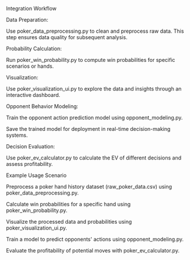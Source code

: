 Integration Workflow

Data Preparation:

Use poker_data_preprocessing.py to clean and preprocess raw data. This step ensures data quality for subsequent analysis.

Probability Calculation:

Run poker_win_probability.py to compute win probabilities for specific scenarios or hands.

Visualization:

Use poker_visualization_ui.py to explore the data and insights through an interactive dashboard.

Opponent Behavior Modeling:

Train the opponent action prediction model using opponent_modeling.py.

Save the trained model for deployment in real-time decision-making systems.

Decision Evaluation:

Use poker_ev_calculator.py to calculate the EV of different decisions and assess profitability.

Example Usage Scenario

Preprocess a poker hand history dataset (raw_poker_data.csv) using poker_data_preprocessing.py.

Calculate win probabilities for a specific hand using poker_win_probability.py.

Visualize the processed data and probabilities using poker_visualization_ui.py.

Train a model to predict opponents' actions using opponent_modeling.py.

Evaluate the profitability of potential moves with poker_ev_calculator.py.